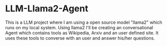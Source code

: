 # LLM-Llama2-Agent
This is a LLM project where I am using a open source model "llama2" which runs on my local system. Using llama2 I'll be creating an conversational Agent which contains tools as Wikipedia, Arxiv and an user defined site. It uses these tools to converse with an user and answer his/her questions.
